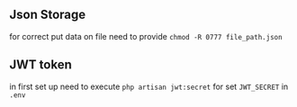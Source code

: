 ## Json Storage
for correct put data on file need to provide `chmod -R 0777 file_path.json `

## JWT token
in first set up need to execute `php artisan jwt:secret` for set `JWT_SECRET` in `.env`
